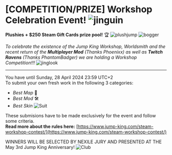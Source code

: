 # [COMPETITION/PRIZE] Workshop Celebration Event! ![jinguin](https://cdn.discordapp.com/emojis/1184110427551047731.gif?size=44&quality=lossless)

**Plushies + $250 Steam Gift Cards prize pool!**  🏆 ![plushjump](https://cdn.discordapp.com/emojis/1103357468060418098.webp?size=22&quality=lossless) ![bogger](https://cdn.discordapp.com/emojis/656138607005925378.webp?size=22&quality=lossless) 

*To celebrate the existence of the Jump King Workshop, Worldsmith and the recent return of the **Multiplayer Mod** (Thanks Phoenixx) as well as **Twitch Ravens** (Thanks PhantomBadger) we are holding a Workshop Competition!!!* ![jinglook](https://cdn.discordapp.com/emojis/1054427292329328781.webp?size=22&quality=lossless)

---

You have until Sunday, 28 April 2024 23:59 UTC+2<br>
To submit your own fresh work in the following 3 categories:
- *Best Map* 🧩
- *Best Mod* 🛠️
- *Best Skin* ![Suit](https://cdn.discordapp.com/emojis/882372685533962251.webp?size=22&quality=lossless)

These submisions have to be made exclusively for the event and follow some criteria.<br>
**Read more about the rules here:** [https://www.jump-king.com/steam-workshop-contest/](https://www.jump-king.com/steam-workshop-contest/)

WINNERS WILL BE SELECTED BY NEXILE JURY AND PRESENTED AT THE May 3rd Jump King Anniversary! ![Club](https://cdn.discordapp.com/emojis/882226083628466187.webp?size=22&quality=lossless)